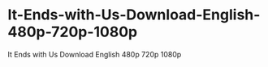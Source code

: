 # It-Ends-with-Us-Download-English-480p-720p-1080p
It Ends with Us Download English 480p 720p 1080p
